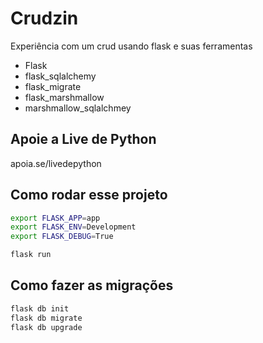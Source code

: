# Crudzin

Experiência com um crud usando flask e suas ferramentas

- Flask
- flask_sqlalchemy
- flask_migrate
- flask_marshmallow
- marshmallow_sqlalchmey

## Apoie a Live de Python

apoia.se/livedepython


## Como rodar esse projeto

```sh
export FLASK_APP=app
export FLASK_ENV=Development
export FLASK_DEBUG=True

flask run
```

## Como fazer as migrações

```sh
flask db init
flask db migrate
flask db upgrade
```
